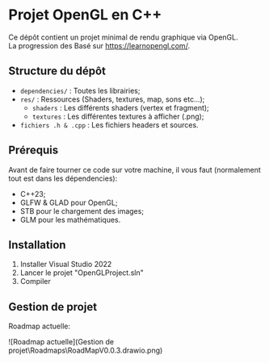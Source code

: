# Projet OpenGL en C++

Ce dépôt contient un projet minimal de rendu graphique via OpenGL.<br>
La progression des Basé sur https://learnopengl.com/.


##  Structure du dépôt

- `dependencies/` : Toutes les librairies;
- `res/` : Ressources (Shaders, textures, map, sons etc...);
  + `shaders` : Les différents shaders (vertex et fragment);
  + `textures` : Les différentes textures à afficher (.png);
- `fichiers .h & .cpp` : Les fichiers headers et sources. 

##  Prérequis

Avant de faire tourner ce code sur votre machine, il vous faut (normalement tout est dans les dépendencies):

- C++23;
- GLFW & GLAD pour OpenGL;
- STB pour le chargement des images;
- GLM pour les mathématiques.

##  Installation

1. Installer Visual Studio 2022
2. Lancer le projet "OpenGLProject.sln"
3. Compiler

## Gestion de projet

Roadmap actuelle:

![Roadmap actuelle](Gestion de projet\Roadmaps\RoadMapV0.0.3.drawio.png)
